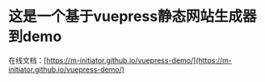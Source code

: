 # 这是一个基于vuepress静态网站生成器到demo

在线文档：[https://m-initiator.github.io/vuepress-demo/](https://m-initiator.github.io/vuepress-demo/)